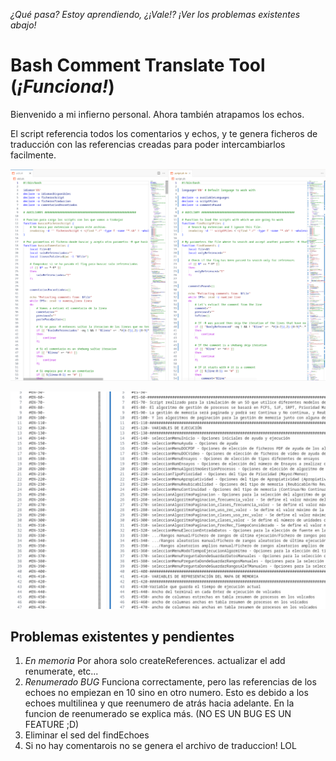 *¿Qué pasa? Estoy aprendiendo, ¿¡Vale!?*
*¡Ver los problemas existentes abajo!*

# Bash Comment Translate Tool (*¡Funciona!*)

Bienvenido a mi infierno personal. Ahora también atrapamos los echos.

El script referencia todos los comentarios y echos, y te genera ficheros de traducción con las referencias creadas para poder intercambiarlos facilmente.

![example](img/example.png)

![extracted_comments](img/comments.png)

## Problemas existentes y pendientes

1. *En memoria* Por ahora solo createReferences. actualizar el add renumerate, etc...
2. *Renumerado BUG* Funciona correctamente, pero las referencias de los echoes no empiezan en 10 sino en otro numero. Esto es debido a los echoes multilinea y que reenumero de atrás hacia adelante. En la funcion de reenumerado se explica más. (NO ES UN BUG ES UN FEATURE ;D)
3. Eliminar el sed del findEchoes
4. Si no hay comentarois no se genera el archivo de traduccion! LOL